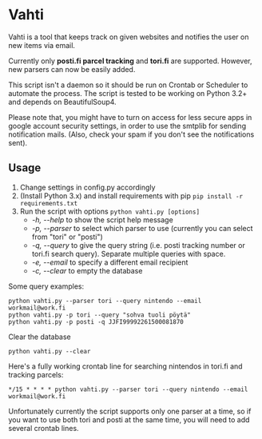 Vahti
==========

Vahti is a tool that keeps track on given websites and notifies the user on new items via email.

Currently only **posti.fi parcel tracking** and **tori.fi** are supported. However, new parsers can now be easily added.

This script isn't a daemon so it should be run on Crontab or Scheduler to automate the process. The script is tested to be working on Python 3.2+ and depends on BeautifulSoup4.

Please note that, you might have to turn on access for less secure apps in google account security settings, in order to use the smtplib for sending notification mails. (Also, check your spam if you don't see the notifications sent).

## Usage

1. Change settings in config.py accordingly
2. (Install Python 3.x) and install requirements with pip ```pip install -r requirements.txt```
3. Run the script with options ```python vahti.py [options]```
	- *-h, --help* to show the script help message
	- *-p, --parser* to select which parser to use (currently you can select from "tori" or "posti")
	- *-q, --query* to give the query string (i.e. posti tracking number or tori.fi search query). Separate multiple queries with space.
	- *-e, --email* to specify a different email recipient
	- *-c, --clear* to empty the database

Some query examples:
```
python vahti.py --parser tori --query nintendo --email workmail@work.fi
python vahti.py -p tori --query "sohva tuoli pöytä"
python vahti.py -p posti -q JJFI99992261500081870
```

Clear the database
```
python vahti.py --clear
```

Here's a fully working crontab line for searching nintendos in tori.fi and tracking parcels:
```
*/15 * * * * python vahti.py --parser tori --query nintendo --email workmail@work.fi
```

Unfortunately currently the script supports only one parser at a time, so if you want to use both tori and posti at the same time, you will need to add several crontab lines.
